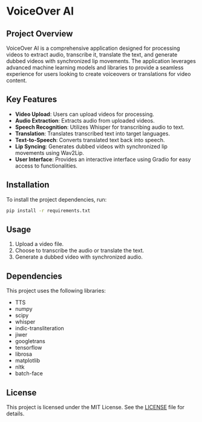 # VoiceOver AI

## Project Overview
VoiceOver AI is a comprehensive application designed for processing videos to extract audio, transcribe it, translate the text, and generate dubbed videos with synchronized lip movements. The application leverages advanced machine learning models and libraries to provide a seamless experience for users looking to create voiceovers or translations for video content.

## Key Features
- **Video Upload**: Users can upload videos for processing.
- **Audio Extraction**: Extracts audio from uploaded videos.
- **Speech Recognition**: Utilizes Whisper for transcribing audio to text.
- **Translation**: Translates transcribed text into target languages.
- **Text-to-Speech**: Converts translated text back into speech.
- **Lip Syncing**: Generates dubbed videos with synchronized lip movements using Wav2Lip.
- **User Interface**: Provides an interactive interface using Gradio for easy access to functionalities.

## Installation
To install the project dependencies, run:

```bash
pip install -r requirements.txt
```

## Usage
1. Upload a video file.
2. Choose to transcribe the audio or translate the text.
3. Generate a dubbed video with synchronized audio.

## Dependencies
This project uses the following libraries:
- TTS
- numpy
- scipy
- whisper
- indic-transliteration
- jiwer
- googletrans
- tensorflow
- librosa
- matplotlib
- nltk
- batch-face

## License
This project is licensed under the MIT License. See the [LICENSE](LICENSE) file for details.
